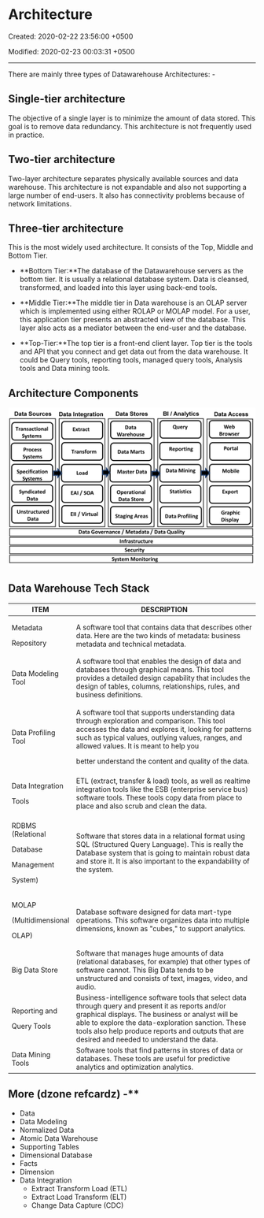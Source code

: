 # Architecture

Created: 2020-02-22 23:56:00 +0500

Modified: 2020-02-23 00:03:31 +0500

---

There are mainly three types of Datawarehouse Architectures: -

## Single-tier architecture

The objective of a single layer is to minimize the amount of data stored. This goal is to remove data redundancy. This architecture is not frequently used in practice.

## Two-tier architecture

Two-layer architecture separates physically available sources and data warehouse. This architecture is not expandable and also not supporting a large number of end-users. It also has connectivity problems because of network limitations.

## Three-tier architecture

This is the most widely used architecture.
It consists of the Top, Middle and Bottom Tier.

- **Bottom Tier:**The database of the Datawarehouse servers as the bottom tier. It is usually a relational database system. Data is cleansed, transformed, and loaded into this layer using back-end tools.

- **Middle Tier:**The middle tier in Data warehouse is an OLAP server which is implemented using either ROLAP or MOLAP model. For a user, this application tier presents an abstracted view of the database. This layer also acts as a mediator between the end-user and the database.

- **Top-Tier:**The top tier is a front-end client layer. Top tier is the tools and API that you connect and get data out from the data warehouse. It could be Query tools, reporting tools, managed query tools, Analysis tools and Data mining tools.

## Architecture Components

![image](media/Data-Warehousing_Architecture-image1.png)

## Data Warehouse Tech Stack

<table>
<colgroup>
<col style="width: 20%" />
<col style="width: 79%" />
</colgroup>
<thead>
<tr class="header">
<th>ITEM</th>
<th>DESCRIPTION</th>
</tr>
</thead>
<tbody>
<tr>
<td><p>Metadata</p>
<p>Repository</p></td>
<td>A software tool that contains data that describes other data. Here are the two kinds of metadata: business metadata and technical metadata.</td>
</tr>
<tr>
<td>Data Modeling Tool</td>
<td>A software tool that enables the design of data and databases through graphical means. This tool provides a detailed design capability that includes the design of tables, columns, relationships, rules, and business definitions.</td>
</tr>
<tr>
<td>Data Profiling Tool</td>
<td><p>A software tool that supports understanding data through exploration and comparison. This tool accesses the data and explores it, looking for patterns such as typical values, outlying values, ranges, and allowed values. It is meant to help you</p>
<p>better understand the content and quality of the data.</p></td>
</tr>
<tr>
<td><p>Data Integration</p>
<p>Tools</p></td>
<td>ETL (extract, transfer &amp; load) tools, as well as realtime integration tools like the ESB (enterprise service bus) software tools. These tools copy data from place to place and also scrub and clean the data.</td>
</tr>
<tr>
<td><p>RDBMS (Relational</p>
<p>Database</p>
<p>Management</p>
<p>System)</p></td>
<td>Software that stores data in a relational format using SQL (Structured Query Language). This is really the Database system that is going to maintain robust data and store it. It is also important to the expandability of the system.</td>
</tr>
<tr>
<td><p>MOLAP</p>
<p>(Multidimensional</p>
<p>OLAP)</p></td>
<td>Database software designed for data mart-type operations. This software organizes data into multiple dimensions, known as "cubes," to support analytics.</td>
</tr>
<tr>
<td>Big Data Store</td>
<td>Software that manages huge amounts of data (relational databases, for example) that other types of software cannot. This Big Data tends to be unstructured and consists of text, images, video, and audio.</td>
</tr>
<tr>
<td><p>Reporting and</p>
<p>Query Tools</p></td>
<td>Business-intelligence software tools that select data through query and present it as reports and/or graphical displays. The business or analyst will be able to explore the data-exploration sanction. These tools also help produce reports and outputs that are desired and needed to understand the data.</td>
</tr>
<tr>
<td>Data Mining Tools</td>
<td>Software tools that find patterns in stores of data or databases. These tools are useful for predictive analytics and optimization analytics.</td>
</tr>
</tbody>
</table>

## More (dzone refcardz) -**

- Data
- Data Modeling
- Normalized Data
- Atomic Data Warehouse
- Supporting Tables
- Dimensional Database
- Facts
- Dimension
- Data Integration
  - Extract Transform Load (ETL)
  - Extract Load Transform (ELT)
  - Change Data Capture (CDC)
